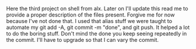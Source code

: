 Here the third project on shell from alx. Later on I'll update this read me to provide a proper description of the files present. Forgive me for now because I've not done that.
I used that alias stuff we were taught to automate my git add -A, git commit -m "done", and git push. It helped a lot to do the boring stuff. Don't mind the done you keep seeing repeatedly in the commit.
I'll have to upgrade so that I can vary the commit.
